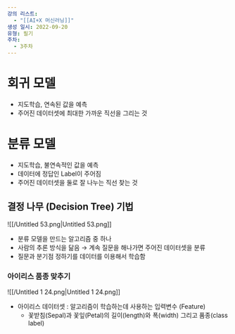 ```yaml
---
강의 리스트:
  - "[[AI+X 머신러닝]]"
생성 일시: 2022-09-20
유형: 필기
주차:
  - 3주차
---
```

# 회귀 모델

- 지도학습, 연속된 값을 예측
- 주어진 데이터셋에 최대한 가까운 직선을 그리는 것

  

# 분류 모델

- 지도학습, 불연속적인 값을 예측
- 데이터에 정답인 Label이 주어짐
- 주어진 데이터셋을 둘로 잘 나누는 직선 찾는 것

## 결정 나무 (Decision Tree) 기법

![[/Untitled 53.png|Untitled 53.png]]

- 분류 모델을 만드는 알고리즘 중 하나
- 사람의 추론 방식을 닮음 → 계속 질문을 해나가면 주어진 데이터셋을 분류
- 질문과 분기점 정하기를 데이터를 이용해서 학습함

### 아이리스 품종 맞추기

![[/Untitled 1 24.png|Untitled 1 24.png]]

- 아이리스 데이터셋 : 알고리즘이 학습하는데 사용하는 입력변수 (Feature)
    - 꽃받침(Sepal)과 꽃잎(Petal)의 길이(length)와 폭(width) 그리고 품종(class label)